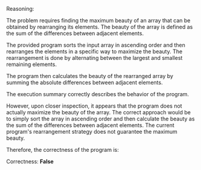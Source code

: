 Reasoning:

The problem requires finding the maximum beauty of an array that can be obtained by rearranging its elements. The beauty of the array is defined as the sum of the differences between adjacent elements.

The provided program sorts the input array in ascending order and then rearranges the elements in a specific way to maximize the beauty. The rearrangement is done by alternating between the largest and smallest remaining elements.

The program then calculates the beauty of the rearranged array by summing the absolute differences between adjacent elements.

The execution summary correctly describes the behavior of the program.

However, upon closer inspection, it appears that the program does not actually maximize the beauty of the array. The correct approach would be to simply sort the array in ascending order and then calculate the beauty as the sum of the differences between adjacent elements. The current program's rearrangement strategy does not guarantee the maximum beauty.

Therefore, the correctness of the program is:

Correctness: **False**